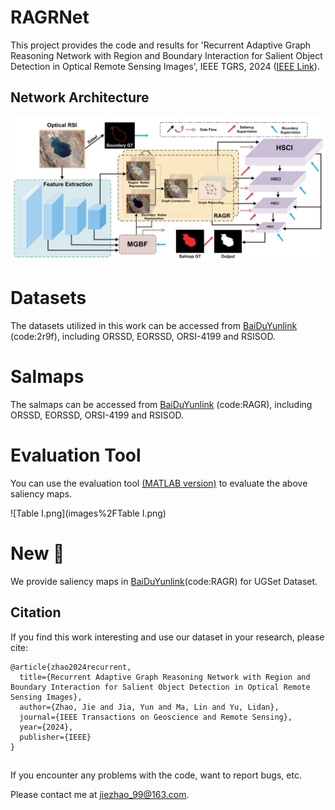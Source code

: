 # RAGRNet
This project provides the code and results for 'Recurrent Adaptive Graph Reasoning Network with Region and Boundary Interaction for Salient Object Detection in Optical Remote Sensing Images', IEEE TGRS, 2024 ([IEEE Link](https://ieeexplore.ieee.org/abstract/document/10580988)).

## Network Architecture
![RAGRNet.png](images%2FRAGRNet.png)

# Datasets
The datasets utilized in this work can be accessed from [BaiDuYunlink](https://pan.baidu.com/s/1iP7KRFwkS6K4Hako1XQIgg) (code:2r9f), including ORSSD, EORSSD, ORSI-4199 and RSISOD.

# Salmaps
The salmaps can be accessed from [BaiDuYunlink](https://pan.baidu.com/s/1RfqKLIB0R5ltQBTlR02Deg) (code:RAGR), including ORSSD, EORSSD, ORSI-4199 and RSISOD.

# Evaluation Tool
You can use the evaluation tool [(MATLAB version)](https://github.com/MathLee/MatlabEvaluationTools) to evaluate the above saliency maps.

![Table I.png](images%2FTable I.png)

# New 🚩
We provide saliency maps in [BaiDuYunlink](https://pan.baidu.com/s/1oPEx9PNamHkxRKDNyGsV8w)(code:RAGR) for UGSet Dataset.

## Citation
If you find this work interesting and use our dataset in your research, please cite:
```
@article{zhao2024recurrent,
  title={Recurrent Adaptive Graph Reasoning Network with Region and Boundary Interaction for Salient Object Detection in Optical Remote Sensing Images},
  author={Zhao, Jie and Jia, Yun and Ma, Lin and Yu, Lidan},
  journal={IEEE Transactions on Geoscience and Remote Sensing},
  year={2024},
  publisher={IEEE}
}
```

##
If you encounter any problems with the code, want to report bugs, etc.

Please contact me at jiezhao_99@163.com.
